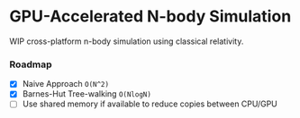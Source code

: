 # GPU-Accelerated N-body Simulation

WIP cross-platform n-body simulation using classical relativity.

### Roadmap
 - [x] Naive Approach `O(N^2)`
 - [x] Barnes-Hut Tree-walking `O(NlogN)`
 - [ ] Use shared memory if available to reduce copies between CPU/GPU
